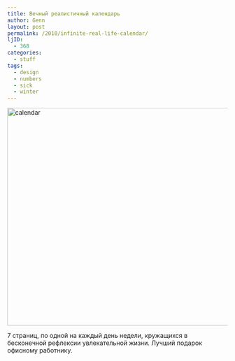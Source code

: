 ```yaml
---
title: Вечный реалистичный календарь
author: Genn
layout: post
permalink: /2010/infinite-real-life-calendar/
ljID:
  - 368
categories:
  - stuff
tags:
  - design
  - numbers
  - sick
  - winter
---
```

<img src="http://mega.genn.org/=^_^=/uploads/2010/01/calendar.png" alt="calendar" width="633" height="498" />

7 страниц, по одной на каждый день недели, кружащихся в бесконечной рефлексии увлекательной жизни. Лучший подарок офисному работнику.